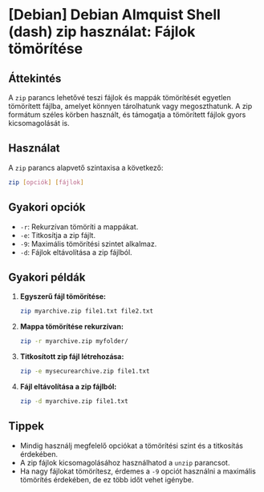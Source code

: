 # [Debian] Debian Almquist Shell (dash) zip használat: Fájlok tömörítése

## Áttekintés
A `zip` parancs lehetővé teszi fájlok és mappák tömörítését egyetlen tömörített fájlba, amelyet könnyen tárolhatunk vagy megoszthatunk. A zip formátum széles körben használt, és támogatja a tömörített fájlok gyors kicsomagolását is.

## Használat
A `zip` parancs alapvető szintaxisa a következő:

```sh
zip [opciók] [fájlok]
```

## Gyakori opciók
- `-r`: Rekurzívan tömöríti a mappákat.
- `-e`: Titkosítja a zip fájlt.
- `-9`: Maximális tömörítési szintet alkalmaz.
- `-d`: Fájlok eltávolítása a zip fájlból.

## Gyakori példák
1. **Egyszerű fájl tömörítése:**
   ```sh
   zip myarchive.zip file1.txt file2.txt
   ```

2. **Mappa tömörítése rekurzívan:**
   ```sh
   zip -r myarchive.zip myfolder/
   ```

3. **Titkosított zip fájl létrehozása:**
   ```sh
   zip -e mysecurearchive.zip file1.txt
   ```

4. **Fájl eltávolítása a zip fájlból:**
   ```sh
   zip -d myarchive.zip file1.txt
   ```

## Tippek
- Mindig használj megfelelő opciókat a tömörítési szint és a titkosítás érdekében.
- A zip fájlok kicsomagolásához használhatod a `unzip` parancsot.
- Ha nagy fájlokat tömörítesz, érdemes a `-9` opciót használni a maximális tömörítés érdekében, de ez több időt vehet igénybe.